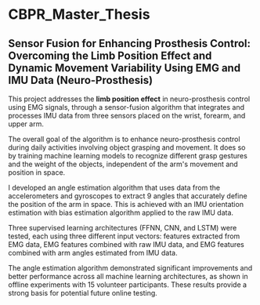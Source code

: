 # CBPR_Master_Thesis

## Sensor Fusion for Enhancing Prosthesis Control: Overcoming the Limb Position Effect and Dynamic Movement Variability Using EMG and IMU Data (Neuro-Prosthesis)

This project addresses the **limb position effect** in neuro-prosthesis control using EMG signals, through a sensor-fusion algorithm that integrates and processes IMU data from three sensors placed on the wrist, forearm, and upper arm.

The overall goal of the algorithm is to enhance neuro-prosthesis control during daily activities involving object grasping and movement. It does so by training machine learning models to recognize different grasp gestures and the weight of the objects, independent of the arm's movement and position in space.

I developed an angle estimation algorithm that uses data from the accelerometers and gyroscopes to extract 9 angles that accurately define the position of the arm in space. This is achieved with an IMU orientation estimation with bias estimation algorithm applied to the raw IMU data.

Three supervised learning architectures (FFNN, CNN, and LSTM) were tested, each using three different input vectors: features extracted from EMG data, EMG features combined with raw IMU data, and EMG features combined with arm angles estimated from IMU data.

The angle estimation algorithm demonstrated significant improvements and better performance across all machine learning architectures, as shown in offline experiments with 15 volunteer participants. These results provide a strong basis for potential future online testing.